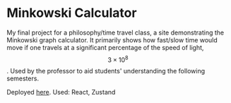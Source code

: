 # Minkowski Calculator

My final project for a philosophy/time travel class, a site demonstrating the Minkowski graph calculator. It primarily shows how fast/slow time would move if one travels at a significant percentage of the speed of light, $$3 \times 10^8$$. Used by the professor to aid students' understanding the following semesters.

Deployed [here](https://final-minkowski.onrender.com).
Used: React, Zustand

